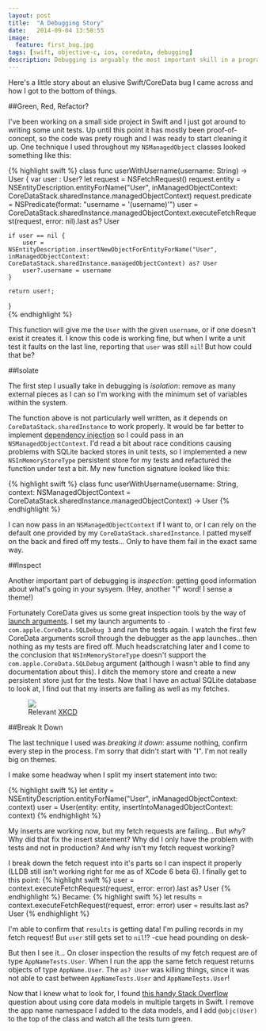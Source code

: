 ```yaml
---
layout: post
title:  "A Debugging Story"
date:   2014-09-04 13:58:55
image:
  feature: first_bug.jpg
tags: [swift, objective-c, ios, coredata, debugging]
description: Debugging is arguably the most important skill in a programmers toolkit, yet it's almost never talked about in technical interviews, and it barely gets a mention in most computer science programs.
---
```


Here's a little story about an elusive Swift/CoreData bug I came across and how I got to the bottom of things.

##Green, Red, Refactor?

I've been working on a small side project in Swift and I just got around to writing some unit tests. Up until this point it has mostly been proof-of-concept, so the code was prety rough and I was ready to start cleaning it up. One technique I used throughout my `NSManagedObject` classes looked something like this:

{% highlight swift %}
class func userWithUsername(username: String) -> User {
	var user : User?
	let request = NSFetchRequest()
	request.entity = NSEntityDescription.entityForName("User", inManagedObjectContext: CoreDataStack.sharedInstance.managedObjectContext)
	request.predicate = NSPredicate(format: "username = '\(username)'")
	user = CoreDataStack.sharedInstance.managedObjectContext.executeFetchRequest(request, error: nil).last as? User

	if user == nil {
		user =  NSEntityDescription.insertNewObjectForEntityForName("User", inManagedObjectContext: CoreDataStack.sharedInstance.managedObjectContext) as? User
		user?.username = username
	}

	return user!;
}	
{% endhighlight %}

This function will give me the `User` with the given `username`, or if one doesn't exist it creates it. I know this code is working fine, but when I write a unit test it faults on the last line, reporting that `user` was still `nil`! But how could that be?

##Isolate

The first step I usually take in debugging is *isolation*: remove as many external pieces as I can so I'm working with the minimum set of variables within the system.

The function above is not particularly well written, as it depends on `CoreDataStack.sharedInstance` to work properly. It would be far better to implement [dependency injection](http://en.wikipedia.org/wiki/Dependency_injection) so I could pass in an `NSManagedObjectContext`. I'd read a bit about race conditions causing problems with SQLite backed stores in unit tests, so I implemented a new `NSInMemoryStoreType` persistent store for my tests and refactured the function under test a bit. My new function signature looked like this:

{% highlight swift %}
class func userWithUsername(username: String, context: NSManagedObjectContext = CoreDataStack.sharedInstance.managedObjectContext) -> User
{% endhighlight %}

I can now pass in an `NSManagedObjectContext` if I want to, or I can rely on the default one provided by my `CoreDataStack.sharedInstance`. I patted myself on the back and fired off my tests... Only to have them fail in the exact same way.

##Inspect

Another important part of debugging is *inspection*: getting good information about what's going in your sysyem. (Hey, another "I" word! I sense a theme!)

Fortunately CoreData gives us some great inspection tools by the way of [launch arguments](http://nshipster.com/launch-arguments-and-environment-variables/). I set my launch arguments to `-com.apple.CoreData.SQLDebug 3` and run the tests again. I watch the first few CoreData arguments scroll through the debugger as the app launches...then nothing as my tests are fired off. Much headscratching later and I come to the conclusion that `NSInMemoryStoreType` doesn't support the `com.apple.CoreData.SQLDebug` argument (although I wasn't able to find any documentation about this). I ditch the memory store and create a new persistent store just for the tests. Now that I have an actual SQLite database to look at, I find out that my inserts are failing as well as my fetches.

<figure>
	<img src="{{ site.url }}/images/debugger.png">
	<figcaption>Relevant <a href="http://xkcd.com/1163/">XKCD</a></figcaption>
</figure>

##Break It Down

The last technique I used was *breaking it down*: assume nothing, confirm every step in the process. I'm sorry that didn't start with "I". I'm not really big on themes.

I make some headway when I split my insert statement into two:

{% highlight swift %}
let entity = NSEntityDescription.entityForName("User", inManagedObjectContext: context)
user =  User(entity: entity, insertIntoManagedObjectContext: context)
{% endhighlight %}

My inserts are working now, but my fetch requests are failing... But *why*? Why did that fix the insert statement? Why did I only have the problem with tests and not in production? And why isn't my fetch request working?

I break down the fetch request into it's parts so I can inspect it properly (LLDB still isn't working right for me as of XCode 6 beta 6). I finally get to this point:
{% highlight swift %}
user = context.executeFetchRequest(request, error: error).last as? User
{% endhighlight %}
Became:
{% highlight swift %}
let results = context.executeFetchRequest(request, error: error)
user = results.last as? User
{% endhighlight %}
	
I'm able to confirm that `results` is getting data! I'm pulling records in my fetch request! But `user` still gets set to `nil`!? -cue head pounding on desk-

But then I see it... On closer inspection the results of my fetch request are of type `AppNameTests.User`. When I run the app the same fetch request returns objects of type `AppName.User`. The `as? User` was killing things, since it was not able to cast between `AppNameTests.User` and `AppNameTests.User`!

Now that I knew what to look for, I found [this handy Stack Overflow](http://stackoverflow.com/questions/25242173/i-cant-use-my-core-data-model-in-two-targets-in-a-swift-project) question about using core data models in multiple targets in Swift. I remove the app name namespace I added to the data models, and I add `@objc(User)` to the top of the class and watch all the tests turn green.


